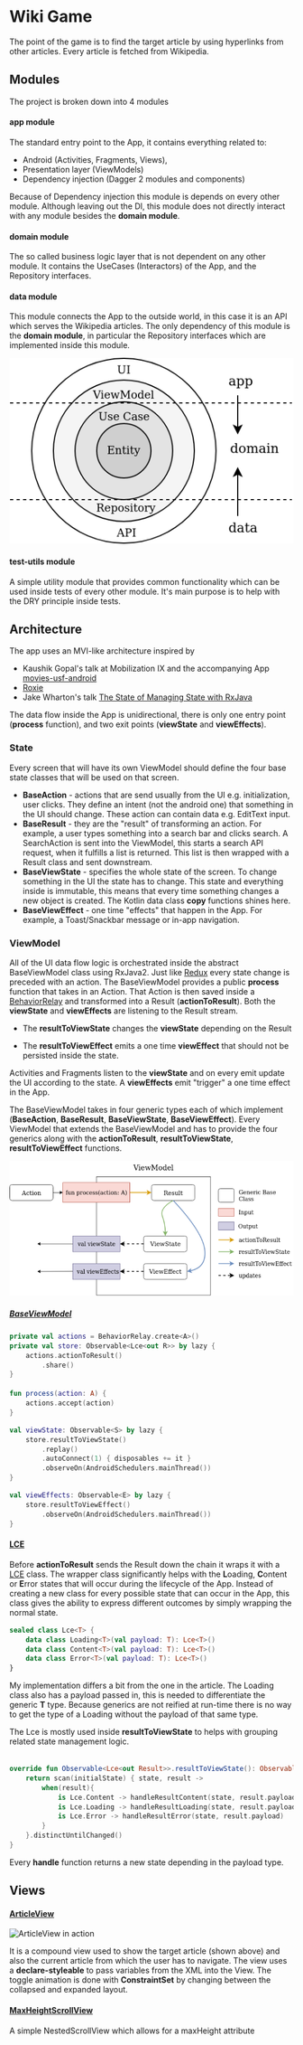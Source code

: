# Wiki Game
The point of the game is to find the target article by using hyperlinks from other articles. Every article is fetched from Wikipedia.

## Modules
The project is broken down into 4 modules

#### app module
The standard entry point to the App, it contains everything related to:
- Android (Activities, Fragments, Views), 
- Presentation layer (ViewModels) 
- Dependency injection (Dagger 2 modules and components)

Because of Dependency injection this module is depends on every other module. Although leaving out the DI, this module does not directly interact with any module besides the **domain module**.

#### domain module
The so called business logic layer that is not dependent on any other module. It contains the UseCases (Interactors) of the App, and the Repository interfaces.

#### data module
This module connects the App to the outside world, in this case it is an API which serves the Wikipedia articles. The only dependency of this module is the **domain module**, in particular the Repository interfaces which are implemented inside this module.

![Module dependency graph](docs/modules.png)

#### test-utils module
A simple utility module that provides common functionality which can be used inside tests of every other module. It's main purpose is to help with the DRY principle inside tests.


## Architecture
The app uses an MVI-like architecture inspired by 
- Kaushik Gopal's talk at Mobilization IX and the accompanying App [movies-usf-android](https://github.com/kaushikgopal/movies-usf-android)
- [Roxie](https://github.com/ww-tech/roxie)
- Jake Wharton's talk [The State of Managing State with RxJava](https://jakewharton.com/the-state-of-managing-state-with-rxjava/)

The data flow inside the App is unidirectional, there is only one entry point (**process** function), and two exit points (**viewState** and **viewEffects**).

### State
Every screen that will have its own ViewModel should define the four base state classes that will be used on that screen.

- **BaseAction** - actions that are send usually from the UI e.g. initialization, user clicks. They define an intent (not the android one) that something in the UI should change. These action can contain data e.g. EditText input.
- **BaseResult** - they are the "result" of transforming an action. For example, a user types something into a search bar and clicks search. A SearchAction is sent into the ViewModel, this starts a search API request, when it fulfills a list is returned. This list is then wrapped with a Result class and sent downstream.
- **BaseViewState** - specifies the whole state of the screen. To change something in the UI the state has to change. This state and everything inside is immutable, this means that every time something changes a new object is created. The Kotlin data class **copy** functions shines here.
- **BaseViewEffect** - one time "effects" that happen in the App. For example, a Toast/Snackbar message or in-app navigation.

### ViewModel

All of the UI data flow logic is orchestrated inside the abstract BaseViewModel class using RxJava2. Just like [Redux](https://redux.js.org/) every state change is preceded with an action. The BaseViewModel provides a public **process** function that takes in an Action. That Action is then saved inside a [BehaviorRelay](https://github.com/JakeWharton/RxRelay) and transformed into a Result (**actionToResult**). Both the **viewState** and **viewEffects** are listening to the Result stream. 

- The **resultToViewState** changes the **viewState** depending on the Result

- The **resultToViewEffect** emits a one time **viewEffect**  that should not be persisted inside the state.

Activities and Fragments listen to the **viewState** and on every emit update the UI according to the state. A **viewEffects** emit "trigger" a one time effect in the App.

The BaseViewModel takes in four generic types each of which implement (**BaseAction**, **BaseResult**, **BaseViewState**, **BaseViewEffect**). Every ViewModel that extends the BaseViewModel and has to provide the four generics along with the **actionToResult**, **resultToViewState**, **resultToViewEffect** functions.

![Data flow flowchart](docs/data_flow.png)

##### [BaseViewModel](app/src/main/java/com/akjaw/wikigamemvi/ui/base/BaseViewModel.kt)

```kotlin
private val actions = BehaviorRelay.create<A>()
private val store: Observable<Lce<out R>> by lazy {
    actions.actionToResult()
        .share()
}

fun process(action: A) {
    actions.accept(action)
}
```
```kotlin
val viewState: Observable<S> by lazy {
    store.resultToViewState()
        .replay()
        .autoConnect(1) { disposables += it }
        .observeOn(AndroidSchedulers.mainThread())
}
```
```kotlin
val viewEffects: Observable<E> by lazy {
    store.resultToViewEffect()
        .observeOn(AndroidSchedulers.mainThread())
}
```
#### [LCE](app/src/main/java/com/akjaw/wikigamemvi/ui/common/Lce.kt)
Before **actionToResult** sends the Result down the chain it wraps it with a [LCE](https://tech.instacart.com/lce-modeling-data-loading-in-rxjava-b798ac98d80)
 class. The wrapper class significantly helps with the **L**oading, **C**ontent or **E**rror states that will occur during the lifecycle of the App. Instead of creating a new class for every possible state that can occur in the App, this class gives the ability to express different outcomes by simply wrapping the normal state.
```kotlin
sealed class Lce<T> {
    data class Loading<T>(val payload: T): Lce<T>()
    data class Content<T>(val payload: T): Lce<T>()
    data class Error<T>(val payload: T): Lce<T>()
}
```
My implementation differs a bit from the one in the article. The Loading class also has a payload passed in, this is needed to differentiate the generic **T** type. Because generics are not reified at run-time there is no way to get the type of a Loading without the payload of that same type.

The Lce is mostly used inside **resultToViewState** to helps with grouping related state management logic.
```kotlin

override fun Observable<Lce<out Result>>.resultToViewState(): Observable<ViewState> {
    return scan(initialState) { state, result ->
        when(result){
            is Lce.Content -> handleResultContent(state, result.payload)
            is Lce.Loading -> handleResultLoading(state, result.payload)
            is Lce.Error -> handleResultError(state, result.payload)
        }
    }.distinctUntilChanged()
}
```
Every **handle** function returns a new state depending in the payload type.

## Views

#### [ArticleView](app/src/main/java/com/akjaw/wikigamemvi/ui/common/view/ArticleView.kt)

![ArticleView in action](https://akjaw.com/wiki-game/article_view.gif)

It is a compound view used to show the target article (shown above) and also the current article from which the user has to navigate. The view uses a **declare-styleable** to pass variables from the XML into the View. The toggle animation is done with **ConstraintSet** by changing between the collapsed and expanded layout.

#### [MaxHeightScrollView](app/src/main/java/com/akjaw/wikigamemvi/ui/common/view/MaxHeightScrollView.kt)

A simple NestedScrollView which allows for a maxHeight attribute
